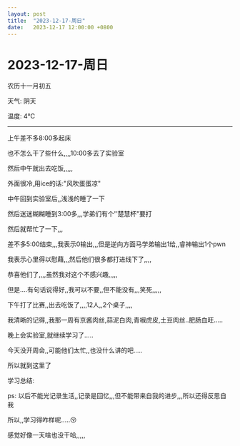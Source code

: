 ```yaml
---
layout: post
title:  "2023-12-17-周日"
date:   2023-12-17 12:00:00 +0800
---
```




# 2023-12-17-周日

农历十一月初五

天气: 阴天

温度: 4℃

---



上午差不多8:00多起床

也不怎么干了些什么,,,,10:00多去了实验室

然后中午就出去吃饭,,,,,

外面很冷,用ice的话:"风吹蛋蛋凉"



中午回到实验室后,,浅浅的睡了一下

然后迷迷糊糊睡到3:00多,,,学弟们有个''楚慧杯"要打

然后就帮忙了一下,,,

差不多5:00结束,,,我表示0输出,,,但是逆向方面马学弟输出1给,,睿神输出1个pwn

我表示心里得以慰藉,,,然后他们很多都打进线下了,,,,

恭喜他们了,,,,虽然我对这个不感兴趣,,,,,



但是....有句话说得好,,我可以不要,,但不能没有,,,笑死,,,,,



下午打了比赛,,出去吃饭了,,,,12人,,2个桌子,,,,

我清晰的记得,,我那一周有京酱肉丝,蒜泥白肉,青椒虎皮,土豆肉丝..肥肠血旺.....

晚上会实验室,就继续学习了.....



今天没开周会,,可能他们太忙,,也没什么讲的吧.....

所以就到这里了



学习总结:

ps: 以后不能光记录生活,,记录是回忆,,,但不能带来自我的进步,,,所以还得反思自我

所以,,学习得咋样呢.....😚

感觉好像一天啥也没干哈,,,,,



